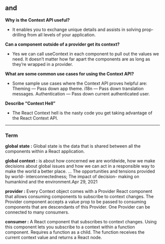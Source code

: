 
 ## <Login /> and <Auth />



**Why is the Context API useful?**

- It enables you to exchange unique details and assists in solving prop-drilling from all levels of your application.

**Can a component outside of a provider get its context?**

- Yes we can call useContext in each component to pull out the values we need. It doesn’t matter how far apart the components are as long as they’re wrapped in a provider.

**What are some common use cases for using the Context API?**
 
- Some sample use cases where the Context API proves helpful are: Theming — Pass down app theme. i18n — Pass down translation messages. Authentication — Pass down current authenticated user. 

**Describe “Context Hell”**

- The React Context hell is the nasty code you get taking advantage of the React Context API.

-------------------

### Term


**global state :** Global state is the data that is shared between all the components within a React application.


**global context :** is about how concerned we are worldwide, how we make decisions about global issues and how we can act in a responsible way to make the world a better place. … The opportunities and tensions provided by world- interconnectedness; The impact of decision- making on humankind and the environment.Apr 29, 2021


**provider :** Every Context object comes with a Provider React component that allows consuming components to subscribe to context changes. The Provider component accepts a value prop to be passed to consuming components that are descendants of this Provider. One Provider can be connected to many consumers.


**consumer :** A React component that subscribes to context changes. Using this component lets you subscribe to a context within a function component. Requires a function as a child. The function receives the current context value and returns a React node.